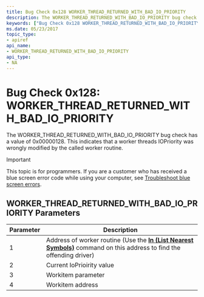 ```yaml
---
title: Bug Check 0x128 WORKER_THREAD_RETURNED_WITH_BAD_IO_PRIORITY
description: The WORKER_THREAD_RETURNED_WITH_BAD_IO_PRIORITY bug check has a value of 0x00000128. This indicates that a worker threads IOPriority was wrongly modified by the called worker routine.
keywords: ["Bug Check 0x128 WORKER_THREAD_RETURNED_WITH_BAD_IO_PRIORITY", "WORKER_THREAD_RETURNED_WITH_BAD_IO_PRIORITY"]
ms.date: 05/23/2017
topic_type:
- apiref
api_name:
- WORKER_THREAD_RETURNED_WITH_BAD_IO_PRIORITY
api_type:
- NA
---
```


# Bug Check 0x128: WORKER\_THREAD\_RETURNED\_WITH\_BAD\_IO\_PRIORITY


The WORKER\_THREAD\_RETURNED\_WITH\_BAD\_IO\_PRIORITY bug check has a value of 0x00000128. This indicates that a worker threads IOPriority was wrongly modified by the called worker routine.

> [!IMPORTANT]
> This topic is for programmers. If you are a customer who has received a blue screen error code while using your computer, see [Troubleshoot blue screen errors](https://www.windows.com/stopcode).


## WORKER\_THREAD\_RETURNED\_WITH\_BAD\_IO\_PRIORITY Parameters


| Parameter | Description                                                                                                                                             |
|-----------|---------------------------------------------------------------------------------------------------------------------------------------------------------|
| 1         | Address of worker routine (Use the [**ln (List Nearest Symbols)**](ln--list-nearest-symbols-.md) command on this address to find the offending driver) |
| 2         | Current IoPrioirity value                                                                                                                               |
| 3         | Workitem parameter                                                                                                                                      |
| 4         | Workitem address                                                                                                                                        |

 

 

 




